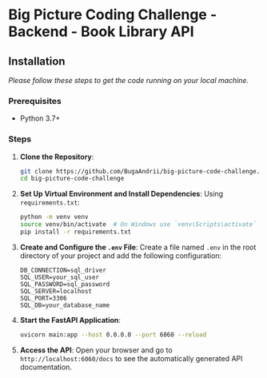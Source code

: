 # Big Picture Coding Challenge - Backend - Book Library API

## Installation

*Please follow these steps to get the code running on your local machine.*

### Prerequisites

- Python 3.7+

### Steps

1. **Clone the Repository**:
    ```bash
    git clone https://github.com/BugaAndrii/big-picture-code-challenge.git
    cd big-picture-code-challenge
    ```

2. **Set Up Virtual Environment and Install Dependencies**:
   Using `requirements.txt`:
    ```bash
    python -m venv venv
    source venv/bin/activate  # On Windows use `venv\Scripts\activate`
    pip install -r requirements.txt
    ```

3. **Create and Configure the `.env` File**:
   Create a file named `.env` in the root directory of your project and add the following configuration:
    ```
    DB_CONNECTION=sql_driver
    SQL_USER=your_sql_user
    SQL_PASSWORD=sql_password
    SQL_SERVER=localhost
    SQL_PORT=3306
    SQL_DB=your_database_name
    ```


4. **Start the FastAPI Application**:
    ```bash 
   uvicorn main:app --host 0.0.0.0 --port 6060 --reload
    ```

5. **Access the API**:
   Open your browser and go to `http://localhost:6060/docs` to see the automatically generated API documentation.

